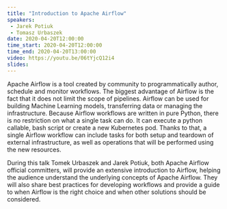 ```yaml
---
title: "Introduction to Apache Airflow"
speakers:
 - Jarek Potiuk
 - Tomasz Urbaszek
date: 2020-04-20T12:00:00
time_start: 2020-04-20T12:00:00
time_end: 2020-04-20T13:00:00
video: https://youtu.be/06tYjcQ12i4
slides: 
---
```


<p>Apache Airflow is a tool created by community to programmatically author, schedule and monitor workflows. The biggest advantage of Airflow is the fact that it does not limit the scope of pipelines. Airflow can be used for building Machine Learning models, transferring data or managing the infrastructure. Because Airflow workflows are written in pure Python, there is no restriction on what a single task can do. It can execute a python callable, bash script or create a new Kubernetes pod. Thanks to that, a single Airflow workflow can include tasks for both setup and teardown of external infrastructure, as well as operations that will be performed using the new resources.</p>

<p>During this talk Tomek Urbaszek and Jarek Potiuk, both Apache Airflow official committers, will provide an extensive introduction to Airflow, helping the audience understand the underlying concepts of Apache Airflow. They will also share best practices for developing workflows and provide a guide to when Airflow is the right choice and when other solutions should be considered.</p>